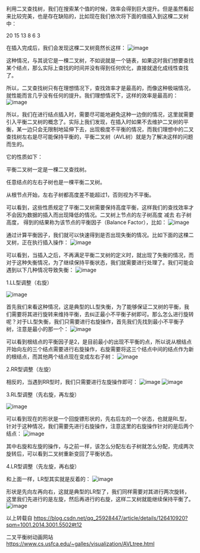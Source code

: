 利用二叉查找树，我们在搜索某个值的时候，效率会得到巨大提升。但是虽然看起来比较完美，也是存在缺陷的，比如现在我们依次将下面的值插入到这棵二叉树中：

20 15 13 8 6 3

在插入完成后，我们会发现这棵二叉树竟然长这样：
![image](https://github.com/FudoJun/Data-Structure/assets/54784415/2edd4415-5a96-4050-ab47-0963f66aac5b)

这种情况，与其说它是一棵二叉树，不如说就是一个链表，如果这时我们想要查找某个结点，那么实际上查找的时间并没有得到任何优化，直接就退化成线性查找了。

所以，二叉查找树只有在理想情况下，查找效率才是最高的，而像这种极端情况，就性能而言几乎没有任何的提升。我们理想情况下，这样的效率是最高的：
![image](https://github.com/FudoJun/Data-Structure/assets/54784415/9da0d064-5926-454f-9c94-f22f7c1dde54)

所以，我们在进行结点插入时，需要尽可能地避免这种一边倒的情况，这里就需要引入平衡二叉树的概念了。实际上我们发现，在插入时如果不去维护二叉树的平衡，某一边只会无限制地延伸下去，出现极度不平衡的情况，而我们理想中的二叉查找树左右是尽可能保持平衡的，平衡二叉树（AVL树）就是为了解决这样的问题而生的。

它的性质如下：

平衡二叉树一定是一棵二叉查找树。

任意结点的左右子树也是一棵平衡二叉树。

从根节点开始，左右子树都高度差不能超过1，否则视为不平衡。

可以看到，这些性质规定了平衡二叉树需要保持高度平衡，这样我们的查找效率才不会因为数据的插入而出现降低的情况。二叉树上节点的左子树高度 减去 右子树高度， 得到的结果称为该节点的平衡因子（Balance Factor），比如：
![image](https://github.com/FudoJun/Data-Structure/assets/54784415/76c9a408-98cf-4117-8c43-57a855e22154)

通过计算平衡因子，我们就可以快速得到是否出现失衡的情况。比如下面的这棵二叉树，正在执行插入操作：
![image](https://github.com/FudoJun/Data-Structure/assets/54784415/14a8f038-53c3-4694-8591-04cc9029ebbb)

可以看到，当插入之后，不再满足平衡二叉树的定义时，就出现了失衡的情况，而对于这种失衡情况，为了继续保持平衡状态，我们就需要进行处理了。我们可能会遇到以下几种情况导致失衡：
![image](https://github.com/FudoJun/Data-Structure/assets/54784415/a1ad2861-39e2-4017-be47-705ef968ed20)

1.LL型调整（右旋）

![image](https://github.com/FudoJun/Data-Structure/assets/54784415/aa347672-403e-4e10-9a95-48f691cfd1fc)

首先我们来看这种情况，这是典型的LL型失衡，为了能够保证二叉树的平衡，我们需要将其进行旋转来维持平衡，去纠正最小不平衡子树即可。那么怎么进行旋转呢？对于LL型失衡，我们只需要进行右旋操作，首先我们先找到最小不平衡子树，注意是最小的那一个：
![image](https://github.com/FudoJun/Data-Structure/assets/54784415/9cd09c5d-c0b4-49a0-9301-602105fd98f6)

可以看到根结点的平衡因子是2，是目前最小的出现不平衡的点，所以说从根结点开始向左的三个结点需要进行右旋操作，右旋需要将这三个结点中间的结点作为新的根结点，而其他两个结点现在变成左右子树：
![image](https://github.com/FudoJun/Data-Structure/assets/54784415/da0b74dd-3fd2-41ef-93c7-40723ddd91d8)

2.RR型调整（左旋）

相反的，当遇到RR型时，我们只需要进行左旋操作即可：
![image](https://github.com/FudoJun/Data-Structure/assets/54784415/9e225eec-8752-4f21-b5a4-dd7e8fb31a10)
![image](https://github.com/FudoJun/Data-Structure/assets/54784415/0691da4f-7409-4106-8dfb-c78ff98335d0)

3.RL型调整（先右旋，再左旋）

![image](https://github.com/FudoJun/Data-Structure/assets/54784415/21b0bf6c-cfe2-4d9c-899b-5c538585b752)

可以看到现在的形状是一个回旋镖形状的，先右后左的一个状态，也就是RL型，针对于这种情况，我们需要先进行右旋操作，注意这里的右旋操作针对的是后两个结点：
![image](https://github.com/FudoJun/Data-Structure/assets/54784415/570f7874-1ffb-43ea-bc3f-58fb29f70b2e)

其中右旋和左旋的操作，与之前一样，该怎么分配左右子树就怎么分配，完成两次旋转后，可以看到二叉树重新变回了平衡状态。

4.LR型调整（先左旋，再右旋）

和上面一样，LR型其实就是反着的：
![image](https://github.com/FudoJun/Data-Structure/assets/54784415/ca4ac1fb-7175-4191-9c00-ce7d00c642b4)

形状是先向左再向右，这就是典型的LR型了，我们同样需要对其进行两次旋转，这里我们先进行的是左旋，然后再进行的右旋，这样二叉树就能继续保持平衡了。
![image](https://github.com/FudoJun/Data-Structure/assets/54784415/c22360cc-0401-46e1-9514-1cd63981bdf7)

以上转载自 https://blog.csdn.net/qq_25928447/article/details/126410920?spm=1001.2014.3001.5502#t12

二叉平衡树动画网站 https://www.cs.usfca.edu/~galles/visualization/AVLtree.html



